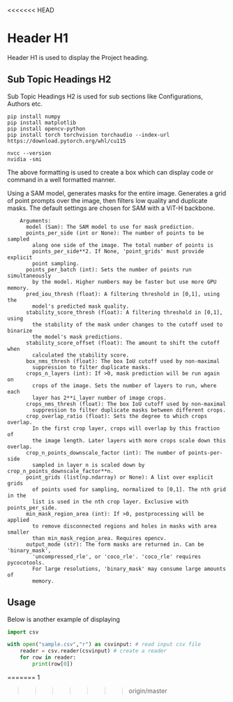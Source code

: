 <<<<<<< HEAD
# Header H1
Header H1 is used to display the Project heading. 

## Sub Topic Headings H2
Sub Topic Headings H2 is used for sub sections like Configurations, Authors etc.

````
pip install numpy
pip install matplotlib
pip install opencv-python
pip install torch torchvision torchaudio --index-url https://download.pytorch.org/whl/cu115
````

````
nvcc --version
nvidia -smi
````

The above formatting is used to create a box which can display code or command in a well formatted manner.


Using a SAM model, generates masks for the entire image.
Generates a grid of point prompts over the image, then filters
low quality and duplicate masks. The default settings are chosen
for SAM with a ViT-H backbone.

        Arguments:
          model (Sam): The SAM model to use for mask prediction.
          points_per_side (int or None): The number of points to be sampled
            along one side of the image. The total number of points is
            points_per_side**2. If None, 'point_grids' must provide explicit
            point sampling.
          points_per_batch (int): Sets the number of points run simultaneously
            by the model. Higher numbers may be faster but use more GPU memory.
          pred_iou_thresh (float): A filtering threshold in [0,1], using the
            model's predicted mask quality.
          stability_score_thresh (float): A filtering threshold in [0,1], using
            the stability of the mask under changes to the cutoff used to binarize
            the model's mask predictions.
          stability_score_offset (float): The amount to shift the cutoff when
            calculated the stability score.
          box_nms_thresh (float): The box IoU cutoff used by non-maximal
            suppression to filter duplicate masks.
          crops_n_layers (int): If >0, mask prediction will be run again on
            crops of the image. Sets the number of layers to run, where each
            layer has 2**i_layer number of image crops.
          crops_nms_thresh (float): The box IoU cutoff used by non-maximal
            suppression to filter duplicate masks between different crops.
          crop_overlap_ratio (float): Sets the degree to which crops overlap.
            In the first crop layer, crops will overlap by this fraction of
            the image length. Later layers with more crops scale down this overlap.
          crop_n_points_downscale_factor (int): The number of points-per-side
            sampled in layer n is scaled down by crop_n_points_downscale_factor**n.
          point_grids (list(np.ndarray) or None): A list over explicit grids
            of points used for sampling, normalized to [0,1]. The nth grid in the
            list is used in the nth crop layer. Exclusive with points_per_side.
          min_mask_region_area (int): If >0, postprocessing will be applied
            to remove disconnected regions and holes in masks with area smaller
            than min_mask_region_area. Requires opencv.
          output_mode (str): The form masks are returned in. Can be 'binary_mask',
            'uncompressed_rle', or 'coco_rle'. 'coco_rle' requires pycocotools.
            For large resolutions, 'binary_mask' may consume large amounts of
            memory.


## Usage

Below is another example of displaying
````python
import csv

with open("sample.csv","r") as csvinput: # read input csv file
    reader = csv.reader(csvinput) # create a reader
    for row in reader:
        print(row[0])
````
=======
1
>>>>>>> origin/master
